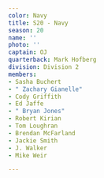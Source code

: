```yaml
---
color: Navy
title: S20 - Navy
season: 20
name: ''
photo: ''
captain: OJ
quarterback: Mark Hofberg
division: Division 2
members:
- Sasha Buchert
- " Zachary Gianelle"
- Cody Griffith
- Ed Jaffe
- " Bryan Jones"
- Robert Kirian
- Tom Loughran
- Brendan McFarland
- Jackie Smith
- J. Walker
- Mike Weir

---
```

